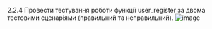 2.2.4 Провести тестування роботи функції user_register за двома тестовими сценаріями (правильний та неправильний).
![image](https://user-images.githubusercontent.com/55207058/209428113-bba1ae5d-562f-4f89-b05c-55dd4f2b319a.png)
